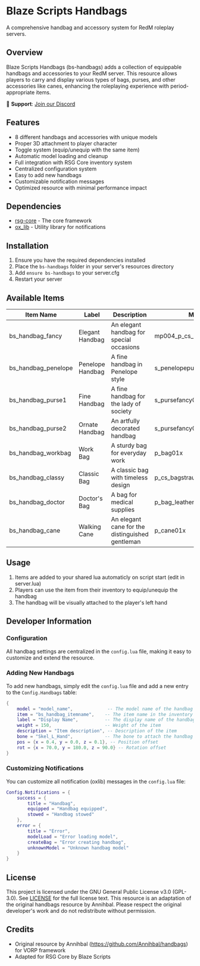 # Blaze Scripts Handbags

A comprehensive handbag and accessory system for RedM roleplay servers.

## Overview

Blaze Scripts Handbags (bs-handbags) adds a collection of equippable handbags and accessories to your RedM server. This resource allows players to carry and display various types of bags, purses, and other accessories like canes, enhancing the roleplaying experience with period-appropriate items.

🔹 **Support**: [Join our Discord](https://discord.gg/xUcj2R4ZX4)

## Features

- 8 different handbags and accessories with unique models
- Proper 3D attachment to player character
- Toggle system (equip/unequip with the same item)
- Automatic model loading and cleanup
- Full integration with RSG Core inventory system
- Centralized configuration system
- Easy to add new handbags
- Customizable notification messages
- Optimized resource with minimal performance impact

## Dependencies

- [rsg-core](https://github.com/Rexshack-RedM/rsg-core) - The core framework
- [ox_lib](https://github.com/overextended/ox_lib) - Utility library for notifications

## Installation

1. Ensure you have the required dependencies installed
2. Place the `bs-handbags` folder in your server's resources directory
3. Add `ensure bs-handbags` to your server.cfg
4. Restart your server

## Available Items

| Item Name | Label | Description | Model |
|-----------|-------|-------------|-------|
| bs_handbag_fancy | Elegant Handbag | An elegant handbag for special occasions | mp004_p_cs_jessicapurse01x |
| bs_handbag_penelope | Penelope Handbag | A fine handbag in Penelope style | s_penelopepurse01x |
| bs_handbag_purse1 | Fine Handbag | A fine handbag for the lady of society | s_pursefancy01x |
| bs_handbag_purse2 | Ornate Handbag | An artfully decorated handbag | s_pursefancy02x |
| bs_handbag_workbag | Work Bag | A sturdy bag for everyday work | p_bag01x |
| bs_handbag_classy | Classic Bag | A classic bag with timeless design | p_cs_bagstrauss01x |
| bs_handbag_doctor | Doctor's Bag | A bag for medical supplies | p_bag_leather_doctor |
| bs_handbag_cane | Walking Cane | An elegant cane for the distinguished gentleman | p_cane01x |

## Usage

1. Items are added to your shared lua automaticly on script start (edit in server.lua)
2. Players can use the item from their inventory to equip/unequip the handbag
3. The handbag will be visually attached to the player's left hand

## Developer Information

### Configuration

All handbag settings are centralized in the `config.lua` file, making it easy to customize and extend the resource.

### Adding New Handbags

To add new handbags, simply edit the `config.lua` file and add a new entry to the `Config.Handbags` table:

```lua
{
    model = "model_name",             -- The model name of the handbag
    item = "bs_handbag_itemname",    -- The item name in the inventory
    label = "Display Name",          -- The display name of the handbag
    weight = 150,                    -- Weight of the item
    description = "Item description", -- Description of the item
    bone = "Skel_L_Hand",            -- The bone to attach the handbag to
    pos = {x = 0.4, y = 0.0, z = 0.1}, -- Position offset
    rot = {x = 70.0, y = 180.0, z = 90.0} -- Rotation offset
}
```

### Customizing Notifications

You can customize all notification (oxlib) messages in the `config.lua` file:

```lua
Config.Notifications = {
    success = {
        title = "Handbag",
        equipped = "Handbag equipped",
        stowed = "Handbag stowed"
    },
    error = {
        title = "Error",
        modelLoad = "Error loading model",
        createBag = "Error creating handbag",
        unknownModel = "Unknown handbag model"
    }
}
```

## License
This project is licensed under the GNU General Public License v3.0 (GPL-3.0). See [LICENSE](./LICENSE) for the full license text. 
This resource is an adaptation of the original handbags resource by Annihbal. Please respect the original developer's work and do not redistribute without permission.

## Credits

- Original resource by Annihbal (https://github.com/Annihbal/handbags) for VORP framework
- Adapted for RSG Core by Blaze Scripts
